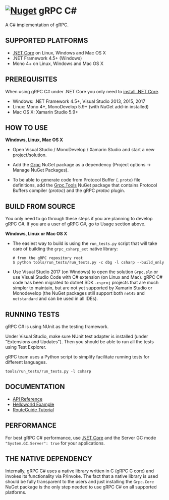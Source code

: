 [![Nuget](https://img.shields.io/nuget/v/Grpc.svg)](http://www.nuget.org/packages/Grpc/)
gRPC C#
=======

A C# implementation of gRPC.

SUPPORTED PLATFORMS
------------------

- [.NET Core](https://dotnet.github.io/) on Linux, Windows and Mac OS X 
- .NET Framework 4.5+ (Windows)
- Mono 4+ on Linux, Windows and Mac OS X

PREREQUISITES
--------------

When using gRPC C# under .NET Core you only need to [install .NET Core](https://www.microsoft.com/net/core).

- Windows: .NET Framework 4.5+, Visual Studio 2013, 2015, 2017
- Linux: Mono 4+, MonoDevelop 5.9+ (with NuGet add-in installed)
- Mac OS X: Xamarin Studio 5.9+

HOW TO USE
--------------

**Windows, Linux, Mac OS X**

- Open Visual Studio / MonoDevelop / Xamarin Studio and start a new project/solution.

- Add the [Grpc](https://www.nuget.org/packages/Grpc/) NuGet package as a dependency (Project options -> Manage NuGet Packages). 

- To be able to generate code from Protocol Buffer (`.proto`) file definitions, add the [Grpc.Tools](https://www.nuget.org/packages/Grpc.Tools/) NuGet package that contains Protocol Buffers compiler (_protoc_) and the gRPC _protoc_ plugin.

BUILD FROM SOURCE
-----------------

You only need to go through these steps if you are planning to develop gRPC C#.
If you are a user of gRPC C#, go to Usage section above.

**Windows, Linux or Mac OS X**

- The easiest way to build is using the `run_tests.py` script that will take care of building the `grpc_csharp_ext` native library:
  ```
  # from the gRPC repository root
  $ python tools/run_tests/run_tests.py -c dbg -l csharp --build_only
  ```

- Use Visual Studio 2017 (on Windows) to open the solution `Grpc.sln` or use Visual Studio Code with C# extension (on Linux and Mac). gRPC C# code has been migrated to
  dotnet SDK `.csproj` projects that are much simpler to maintain, but are not yet supported by Xamarin Studio or Monodevelop (the NuGet packages still
  support both `net45` and `netstandard` and can be used in all IDEs).

RUNNING TESTS
-------------

gRPC C# is using NUnit as the testing framework.

Under Visual Studio, make sure NUnit test adapter is installed (under "Extensions and Updates").
Then you should be able to run all the tests using Test Explorer.

gRPC team uses a Python script to simplify facilitate running tests for
different languages.

```
tools/run_tests/run_tests.py -l csharp
```

DOCUMENTATION
-------------
- [API Reference][]
- [Helloworld Example][]
- [RouteGuide Tutorial][]

PERFORMANCE
-----------

For best gRPC C# performance, use [.NET Core](https://dotnet.github.io/) and the Server GC mode `"System.GC.Server": true` for your applications.

THE NATIVE DEPENDENCY
---------------

Internally, gRPC C# uses a native library written in C (gRPC C core) and invokes its functionality via P/Invoke. The fact that a native library is used should be fully transparent to the users and just installing the `Grpc.Core` NuGet package is the only step needed to use gRPC C# on all supported platforms.

[API Reference]: https://grpc.io/grpc/csharp/api/Grpc.Core.html
[Helloworld Example]: ../../examples/csharp/helloworld
[RouteGuide Tutorial]: https://grpc.io/docs/tutorials/basic/csharp.html 
